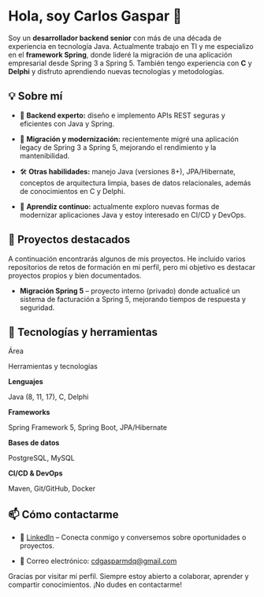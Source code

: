 ﻿# Hola, soy Carlos Gaspar 👋

Soy un **desarrollador backend senior** con más de una década de experiencia en tecnología Java. Actualmente trabajo en TI y me especializo en el **framework Spring**, donde lideré la migración de una aplicación empresarial desde Spring 3 a Spring 5. También tengo experiencia con **C** y **Delphi** y disfruto aprendiendo nuevas tecnologías y metodologías.

## 💡 Sobre mí

-   🎯 **Backend experto:** diseño e implemento APIs REST seguras y eficientes con Java y Spring.
    
-   🚀 **Migración y modernización:** recientemente migré una aplicación legacy de Spring 3 a Spring 5, mejorando el rendimiento y la mantenibilidad.
    
-   🛠️ **Otras habilidades:** manejo Java (versiones 8+), JPA/Hibernate, conceptos de arquitectura limpia, bases de datos relacionales, además de conocimientos en C y Delphi.
    
-   🌱 **Aprendiz continuo:** actualmente exploro nuevas formas de modernizar aplicaciones Java y estoy interesado en CI/CD y DevOps.
    

## 🚀 Proyectos destacados

A continuación encontrarás algunos de mis proyectos. He incluido varios repositorios de retos de formación en mi perfil, pero mi objetivo es destacar proyectos propios y bien documentados.

-   **Migración Spring 5** – proyecto interno (privado) donde actualicé un sistema de facturación a Spring 5, mejorando tiempos de respuesta y seguridad.
    

## 🧰 Tecnologías y herramientas

Área

Herramientas y tecnologías

**Lenguajes**

Java (8, 11, 17), C, Delphi

**Frameworks**

Spring Framework 5, Spring Boot, JPA/Hibernate

**Bases de datos**

PostgreSQL, MySQL

**CI/CD & DevOps**

Maven, Git/GitHub, Docker

## 📫 Cómo contactarme

-   💼 [LinkedIn](https://www.linkedin.com/in/carlos-gaspar-5a586734?utm_source=share&utm_campaign=share_via&utm_content=profile&utm_medium=android_app) – Conecta conmigo y conversemos sobre oportunidades o proyectos.
    
-   📧 Correo electrónico: cdgasparmdq@gmail.com
    

Gracias por visitar mi perfil. Siempre estoy abierto a colaborar, aprender y compartir conocimientos. ¡No dudes en contactarme!

